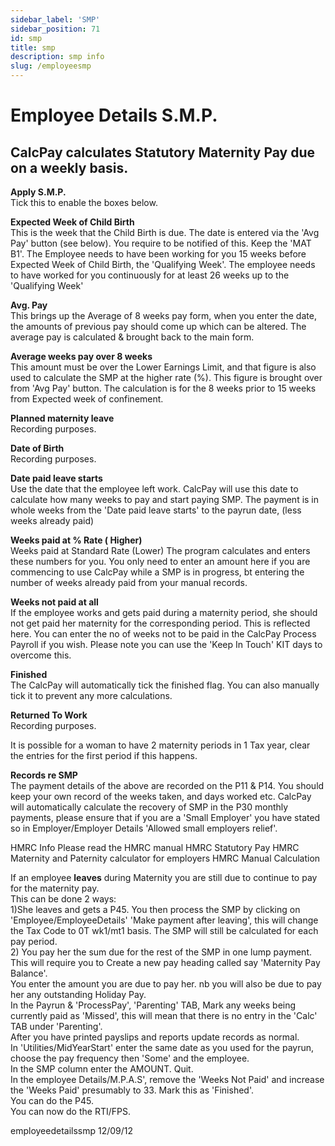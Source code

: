 ```yaml
---
sidebar_label: 'SMP'
sidebar_position: 71
id: smp
title: smp
description: smp info
slug: /employeesmp 
---
```


# Employee Details S.M.P.

## CalcPay calculates Statutory Maternity Pay due on a weekly basis.



**Apply S.M.P.**\
Tick this to enable the boxes below.


**Expected Week of Child Birth**\
This is the week that the Child Birth is due. The date is entered via the 'Avg Pay' button (see below). You require to be notified of this. Keep the 'MAT B1'.
The Employee needs to have been working for you 15 weeks before Expected Week of Child Birth, the 'Qualifying Week'.
The employee needs to have worked for you continuously for at least 26 weeks up to the 'Qualifying Week'

**Avg. Pay**\
This brings up the Average of 8 weeks pay form, when you enter the date, the amounts of previous pay should come up which can be altered. The average pay is calculated & brought back to the main form.

**Average weeks pay over 8 weeks**\
This amount must be over the Lower Earnings Limit, and that figure is also used to calculate the SMP at the higher rate (%). This figure is brought over from 'Avg Pay' button. The calculation is for the 8 weeks prior to 15 weeks from Expected week of confinement.

**Planned maternity leave**\
Recording purposes.

**Date of Birth**\
Recording purposes.

**Date paid leave starts**\
Use the date that the employee left work.
CalcPay will use this date to calculate how many weeks to pay and start paying SMP.
The payment is in whole weeks from the 'Date paid leave starts' to the payrun date, (less weeks already paid)

**Weeks paid at % Rate ( Higher)**\
Weeks paid at Standard Rate (Lower)
The program calculates and enters these numbers for you.
You only need to enter an amount here if you are commencing to use CalcPay while a SMP is in progress, bt entering the number of weeks already paid from your manual records.

**Weeks not paid at all**\
If the employee works and gets paid during a maternity period, she should not get paid her maternity for the corresponding period. This is reflected here. You can enter the no of weeks not to be paid in the CalcPay  Process Payroll   if you wish.
Please note you can use the 'Keep In Touch' KIT days to overcome this.

**Finished**\
The CalcPay will automatically tick the finished flag.
You can also manually tick it to prevent any more calculations.

**Returned To Work**\
Recording purposes.

It is possible for a woman to have 2 maternity periods in 1 Tax year, clear the entries for the first period if this happens.




**Records re SMP**\
The payment details of the above are recorded on the P11 & P14. You should keep your own record of the weeks taken, and days worked etc.
CalcPay will automatically calculate the recovery of SMP in the P30 monthly payments, please ensure that if you are a 'Small Employer'  you have stated so in Employer/Employer Details 'Allowed small employers relief'.



HMRC Info
Please read the HMRC manual
HMRC Statutory Pay
HMRC Maternity and Paternity calculator for employers
HMRC Manual Calculation



If an employee **leaves** during Maternity you are still due to continue to pay for the maternity pay.\
This can be done 2 ways:\
1)She leaves and gets a P45. You then process the SMP by clicking on 'Employee/EmployeeDetails' 'Make payment after leaving', this will change the Tax Code to 0T wk1/mt1 basis.
The SMP will still be calculated for each pay period.\
2) You pay her the sum due for the rest of the SMP in one lump payment. This will require you to Create a new pay heading called say 'Maternity Pay Balance'.\
You enter the amount you are due to pay her. nb you will also be due to pay her any outstanding Holiday Pay.\
In the Payrun & 'ProcessPay', 'Parenting' TAB,  Mark any weeks being currently paid as 'Missed', this will mean that there is no entry in the 'Calc' TAB under 'Parenting'.\
After you have printed payslips and reports update records as normal.\
In 'Utilities/MidYearStart' enter the same date as you used for the payrun, choose the pay frequency then 'Some' and the employee.\
In the SMP column enter the AMOUNT. Quit.\
In the employee Details/M.P.A.S', remove the 'Weeks Not Paid' and increase the 'Weeks Paid' presumably to 33. Mark this as 'Finished'.\
You can do the P45.\
You can now do the RTI/FPS.

employeedetailssmp 12/09/12
